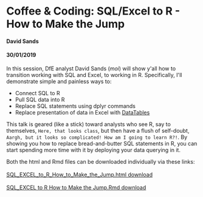# Coffee & Coding: SQL/Excel to R - How to Make the Jump

#### **David Sands**
#### **30/01/2019**

In this session, DfE analyst David Sands (*moi*) will show y'all how to transition working with SQL and Excel, to working in R. Specifically, I'll demonstrate simple and painless ways to:

 * Connect SQL to R
 * Pull SQL data into R
 * Replace SQL statements using dplyr commands
 * Replace presentation of data in Excel with [DataTables](https://rstudio.github.io/DT/)
 
 This talk is geared (like a stick) toward analysts who see R, say to themselves, `Here, that looks class`, but then have a flush of self-doubt, `Aargh, but it looks so complicated! How am I going to learn R?!`. 
 By showing you how to replace bread-and-butter SQL statements in R, you can start spending more time with it by deploying your data querying in it.
 
 Both the html and Rmd files can be downloaded individually via these links:
<br>
<br>
[SQL_EXCEL_to_R_How_to_Make_the_Jump.html download](https://minhaskamal.github.io/DownGit/#/home?url=https://github.com/departmentfortransport/coffee-and-coding/blob/master/Archived_materials/20190130_SQL_and_Excel_to_R/SQL_EXCEL_to_R_How_to_Make_the_Jump.html)
<br>
<br>
[SQL_EXCEL to R How to Make the Jump.Rmd download](https://minhaskamal.github.io/DownGit/#/home?url=https://github.com/departmentfortransport/coffee-and-coding/blob/master/Archived_materials/20190130_SQL_and_Excel_to_R/SQL_EXCEL%20to%20R%20How%20to%20Make%20the%20Jump.Rmd)
<br>
